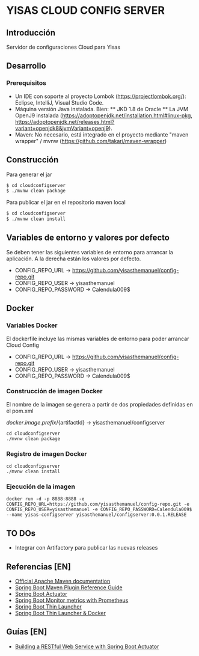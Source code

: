 # YISAS CLOUD CONFIG SERVER

## Introducción

Servidor de configuraciones Cloud para Yisas


## Desarrollo

### Prerequisitos

* Un IDE con soporte al proyecto Lombok (<https://projectlombok.org/>): Eclipse, IntelliJ, Visual Studio Code.
* Máquina versión Java instalada. Bien:
** JKD 1.8 de Oracle
** La JVM OpenJ9 instalada (<https://adoptopenjdk.net/installation.html#linux-pkg>, <https://adoptopenjdk.net/releases.html?variant=openjdk8&jvmVariant=openj9>).
* Maven: No necesario, está integrado en el proyecto mediante "maven wrapper" / mvnw (<https://github.com/takari/maven-wrapper>)


## Construcción

Para generar el jar

```sh
$ cd cloudconfigserver
$ ./mvnw clean package
```

Para publicar el jar en el repositorio maven local


```sh
$ cd cloudconfigserver
$ ./mvnw clean install
```
## Variables de entorno y valores por defecto

Se deben tener las siguientes variables de entorno para arrancar la aplicación. A la derecha están los valores por defecto.

* CONFIG_REPO_URL -> https://github.com/yisasthemanuel/config-repo.git
* CONFIG_REPO_USER -> yisasthemanuel
* CONFIG_REPO_PASSWORD -> Calendula009$

## Docker

### Variables Docker

El dockerfile incluye las mismas variables de entorno para poder arrancar Cloud Config

* CONFIG_REPO_URL -> https://github.com/yisasthemanuel/config-repo.git
* CONFIG_REPO_USER -> yisasthemanuel
* CONFIG_REPO_PASSWORD -> Calendula009$

### Construcción de imagen Docker

El nombre de la imagen se genera a partir de dos propiedades definidas en el pom.xml

${docker.image.prefix}/${artifactId} -> yisasthemanuel/configserver

```shell
cd cloudconfigserver
./mvnw clean package
```

### Registro de imagen Docker

```shell
cd cloudconfigserver
./mvnw clean install
```

### Ejecución de la imagen

```shell
docker run -d -p 8888:8888 -e CONFIG_REPO_URL=https://github.com/yisasthemanuel/config-repo.git -e CONFIG_REPO_USER=yisasthemanuel -e CONFIG_REPO_PASSWORD=Calendula009$ --name yisas-configserver yisasthemanuel/configserver:0.0.1.RELEASE
```

## TO DOs

* Integrar con Artifactory para publicar las nuevas releases


## Referencias [EN]

* [Official Apache Maven documentation](https://maven.apache.org/guides/index.html)
* [Spring Boot Maven Plugin Reference Guide](https://docs.spring.io/spring-boot/docs/2.2.1.RELEASE/maven-plugin/)
* [Spring Boot Actuator](https://docs.spring.io/spring-boot/docs/2.2.1.RELEASE/reference/htmlsingle/#production-ready)
* [Spring Boot Monitor metrics with Prometheus](https://www.callicoder.com/spring-boot-actuator-metrics-monitoring-dashboard-prometheus-grafana/)
* [Spring Boot Thin Launcher](https://github.com/spring-projects-experimental/spring-boot-thin-launcher)
* [Spring Boot Thin Launcher & Docker](https://dev.to/bufferings/spring-boot-thin-launcher-anddocker-2oa7)

## Guías [EN]

* [Building a RESTful Web Service with Spring Boot Actuator](https://spring.io/guides/gs/actuator-service/)